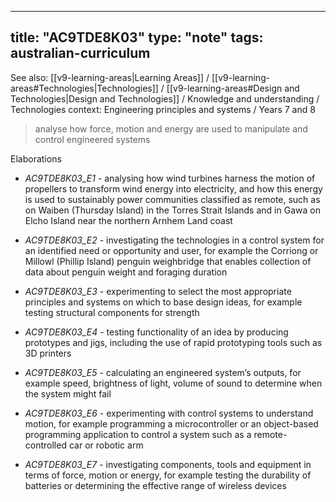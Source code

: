 
---
title: "AC9TDE8K03"
type: "note"
tags: australian-curriculum
---

See also: [[v9-learning-areas|Learning Areas]] / [[v9-learning-areas#Technologies|Technologies]] / [[v9-learning-areas#Design and Technologies|Design and Technologies]] / Knowledge and understanding / Technologies context: Engineering principles and systems / Years 7 and 8

> analyse how force, motion and energy are used to manipulate and control engineered systems

Elaborations


- _AC9TDE8K03_E1_ - analysing how wind turbines harness the motion of propellers to transform wind energy into electricity, and how this energy is used to sustainably power communities classified as remote, such as on Waiben (Thursday Island) in the Torres Strait Islands and in Gawa on Elcho Island near the northern Arnhem Land coast

- _AC9TDE8K03_E2_ - investigating the technologies in a control system for an identified need or opportunity and user, for example the Corriong or Millowl (Phillip Island) penguin weighbridge that enables collection of data about penguin weight and foraging duration

- _AC9TDE8K03_E3_ - experimenting to select the most appropriate principles and systems on which to base design ideas, for example testing structural components for strength

- _AC9TDE8K03_E4_ - testing functionality of an idea by producing prototypes and jigs, including the use of rapid prototyping tools such as 3D printers

- _AC9TDE8K03_E5_ - calculating an engineered system’s outputs, for example speed, brightness of light, volume of sound to determine when the system might fail

- _AC9TDE8K03_E6_ - experimenting with control systems to understand motion, for example programming a microcontroller or an object-based programming application to control a system such as a remote-controlled car or robotic arm

- _AC9TDE8K03_E7_ - investigating components, tools and equipment in terms of force, motion or energy, for example testing the durability of batteries or determining the effective range of wireless devices

[//begin]: # "Autogenerated link references for markdown compatibility"
[v9-learning-areas]: ..%2Fv9-learning-areas "Learning Areas"
[//end]: # "Autogenerated link references" 
